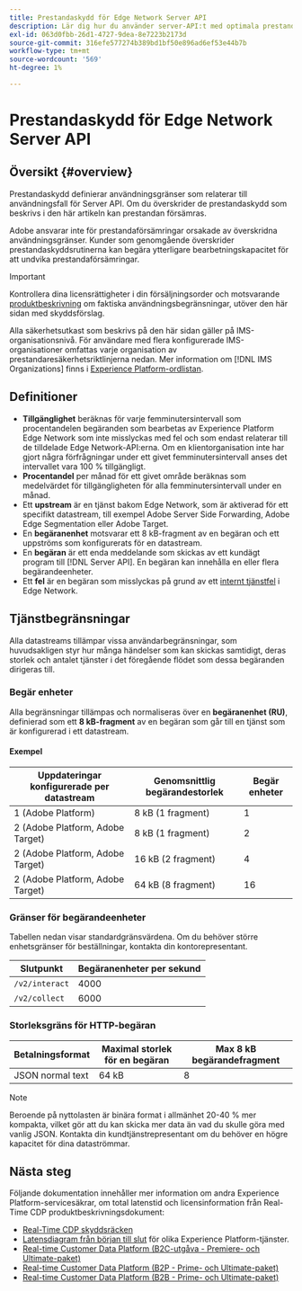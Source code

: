 ```yaml
---
title: Prestandaskydd för Edge Network Server API
description: Lär dig hur du använder server-API:t med optimala prestandaresäkerhetsprofiler.
exl-id: 063d0fbb-26d1-4727-9dea-8e7223b2173d
source-git-commit: 316efe577274b389bd1bf50e896ad6ef53e44b7b
workflow-type: tm+mt
source-wordcount: '569'
ht-degree: 1%

---
```



# Prestandaskydd för Edge Network Server API

## Översikt {#overview}

Prestandaskydd definierar användningsgränser som relaterar till användningsfall för Server API. Om du överskrider de prestandaskydd som beskrivs i den här artikeln kan prestandan försämras.

Adobe ansvarar inte för prestandaförsämringar orsakade av överskridna användningsgränser. Kunder som genomgående överskrider prestandaskyddsrutinerna kan begära ytterligare bearbetningskapacitet för att undvika prestandaförsämringar.

>[!IMPORTANT]
>
>Kontrollera dina licensrättigheter i din försäljningsorder och motsvarande [produktbeskrivning](https://helpx.adobe.com/legal/product-descriptions.html) om faktiska användningsbegränsningar, utöver den här sidan med skyddsförslag.

Alla säkerhetsutkast som beskrivs på den här sidan gäller på IMS-organisationsnivå. För användare med flera konfigurerade IMS-organisationer omfattas varje organisation av prestandaresäkerhetsriktlinjerna nedan. Mer information om [!DNL IMS Organizations] finns i [Experience Platform-ordlistan](../landing/glossary.md).

## Definitioner

* **Tillgänglighet** beräknas för varje femminutersintervall som procentandelen begäranden som bearbetas av Experience Platform Edge Network som inte misslyckas med fel och som endast relaterar till de tilldelade Edge Network-API:erna. Om en klientorganisation inte har gjort några förfrågningar under ett givet femminutersintervall anses det intervallet vara 100 % tillgängligt.
* **Procentandel** per månad för ett givet område beräknas som medelvärdet för tillgängligheten för alla femminutersintervall under en månad.
* Ett **upstream** är en tjänst bakom Edge Network, som är aktiverad för ett specifikt datastream, till exempel Adobe Server Side Forwarding, Adobe Edge Segmentation eller Adobe Target.
* En **begäranenhet** motsvarar ett 8 kB-fragment av en begäran och ett uppströms som konfigurerats för en datastream.
* En **begäran** är ett enda meddelande som skickas av ett kundägt program till [!DNL Server API]. En begäran kan innehålla en eller flera begärandeenheter.
* Ett **fel** är en begäran som misslyckas på grund av ett [internt tjänstfel](error-handling.md) i Edge Network.

## Tjänstbegränsningar

Alla datastreams tillämpar vissa användarbegränsningar, som huvudsakligen styr hur många händelser som kan skickas samtidigt, deras storlek och antalet tjänster i det föregående flödet som dessa begäranden dirigeras till.

### Begär enheter

Alla begränsningar tillämpas och normaliseras över en **begäranenhet (RU)**, definierad som ett **8 kB-fragment** av en begäran som går till en tjänst som är konfigurerad i ett datastream.

#### Exempel

| Uppdateringar konfigurerade per datastream | Genomsnittlig begärandestorlek | Begär enheter |
| --- | --- | --- |
| 1 (Adobe Platform) | 8 kB (1 fragment) | 1 |
| 2 (Adobe Platform, Adobe Target) | 8 kB (1 fragment) | 2 |
| 2 (Adobe Platform, Adobe Target) | 16 kB (2 fragment) | 4 |
| 2 (Adobe Platform, Adobe Target) | 64 kB (8 fragment) | 16 |

### Gränser för begärandeenheter

Tabellen nedan visar standardgränsvärdena. Om du behöver större enhetsgränser för beställningar, kontakta din kontorepresentant.

| Slutpunkt | Begäranenheter per sekund |
| --- | --- |
| `/v2/interact` | 4000 |
| `/v2/collect` | 6000 |


### Storleksgräns för HTTP-begäran

| Betalningsformat | Maximal storlek för en begäran | Max 8 kB begärandefragment |
| --- | --- | --- |
| JSON normal text | 64 kB | 8 |


>[!NOTE]
>
>Beroende på nyttolasten är binära format i allmänhet 20-40 % mer kompakta, vilket gör att du kan skicka mer data än vad du skulle göra med vanlig JSON. Kontakta din kundtjänstrepresentant om du behöver en högre kapacitet för dina dataströmmar.

## Nästa steg

Följande dokumentation innehåller mer information om andra Experience Platform-servicesäkrar, om total latenstid och licensinformation från Real-Time CDP produktbeskrivningsdokument:

* [Real-Time CDP skyddsräcken](/help/rtcdp/guardrails/overview.md)
* [Latensdiagram från början till slut](https://experienceleague.adobe.com/docs/blueprints-learn/architecture/architecture-overview/deployment/guardrails.html?lang=en#end-to-end-latency-diagrams) för olika Experience Platform-tjänster.
* [Real-time Customer Data Platform (B2C-utgåva - Premiere- och Ultimate-paket)](https://helpx.adobe.com/legal/product-descriptions/real-time-customer-data-platform-b2c-edition-prime-and-ultimate-packages.html)
* [Real-time Customer Data Platform (B2P - Prime- och Ultimate-paket)](https://helpx.adobe.com/legal/product-descriptions/real-time-customer-data-platform-b2p-edition-prime-and-ultimate-packages.html)
* [Real-time Customer Data Platform (B2B - Prime- och Ultimate-paket)](https://helpx.adobe.com/legal/product-descriptions/real-time-customer-data-platform-b2b-edition-prime-and-ultimate-packages.html)

